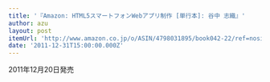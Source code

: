 ```yaml
---
title: '『Amazon: HTML5スマートフォンWebアプリ制作 [単行本]: 谷中 志織』'
author: azu
layout: post
itemUrl: 'http://www.amazon.co.jp/o/ASIN/4798031895/book042-22/ref=nosim'
date: '2011-12-31T15:00:00.000Z'
---
```

2011年12月20日発売
